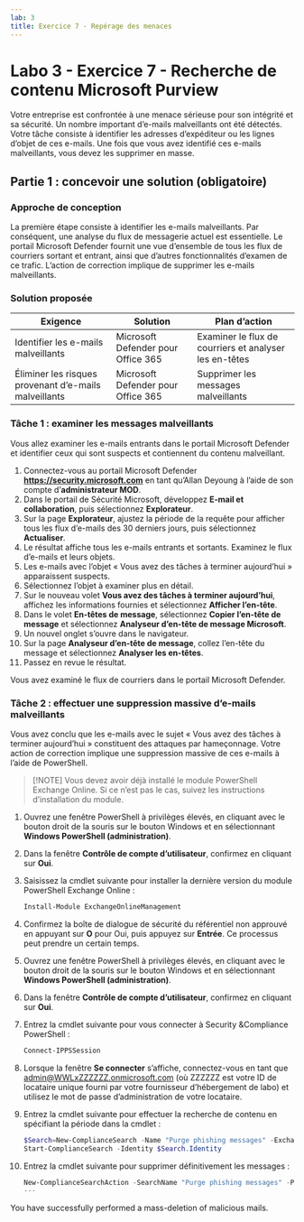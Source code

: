 ```yaml
---
lab: 3
title: Exercice 7 - Repérage des menaces
---
```



# Labo 3 - Exercice 7 - Recherche de contenu Microsoft Purview

Votre entreprise est confrontée à une menace sérieuse pour son intégrité et sa sécurité. Un nombre important d’e-mails malveillants ont été détectés. Votre tâche consiste à identifier les adresses d’expéditeur ou les lignes d’objet de ces e-mails. Une fois que vous avez identifié ces e-mails malveillants, vous devez les supprimer en masse.

## Partie 1 : concevoir une solution (obligatoire)

### Approche de conception

La première étape consiste à identifier les e-mails malveillants. Par conséquent, une analyse du flux de messagerie actuel est essentielle. Le portail Microsoft Defender fournit une vue d’ensemble de tous les flux de courriers sortant et entrant, ainsi que d’autres fonctionnalités d’examen de ce trafic. L’action de correction implique de supprimer les e-mails malveillants. 

### Solution proposée

|Exigence|Solution|Plan d’action|
|----|----|----|
|Identifier les e-mails malveillants|Microsoft Defender pour Office 365|Examiner le flux de courriers et analyser les en-têtes|
|Éliminer les risques provenant d’e-mails malveillants|Microsoft Defender pour Office 365|Supprimer les messages malveillants|

### Tâche 1 : examiner les messages malveillants

Vous allez examiner les e-mails entrants dans le portail Microsoft Defender et identifier ceux qui sont suspects et contiennent du contenu malveillant.

1. Connectez-vous au portail Microsoft Defender **https://security.microsoft.com** en tant qu’Allan Deyoung à l’aide de son compte d’**administrateur MOD**.
1. Dans le portail de Sécurité Microsoft, développez **E-mail et collaboration**, puis sélectionnez **Explorateur**.
1. Sur la page **Explorateur**, ajustez la période de la requête pour afficher tous les flux d’e-mails des 30 derniers jours, puis sélectionnez **Actualiser**.
1. Le résultat affiche tous les e-mails entrants et sortants. Examinez le flux d’e-mails et leurs objets.
1. Les e-mails avec l’objet « Vous avez des tâches à terminer aujourd’hui » apparaissent suspects.
1. Sélectionnez l’objet à examiner plus en détail.
1. Sur le nouveau volet **Vous avez des tâches à terminer aujourd’hui**, affichez les informations fournies et sélectionnez **Afficher l’en-tête**.
1. Dans le volet **En-têtes de message**, sélectionnez **Copier l’en-tête de message** et sélectionnez **Analyseur d’en-tête de message Microsoft**.
1. Un nouvel onglet s’ouvre dans le navigateur.
1. Sur la page **Analyseur d’en-tête de message**, collez l’en-tête du message et sélectionnez **Analyser les en-têtes**.
1. Passez en revue le résultat.

Vous avez examiné le flux de courriers dans le portail Microsoft Defender.

### Tâche 2 : effectuer une suppression massive d’e-mails malveillants

Vous avez conclu que les e-mails avec le sujet « Vous avez des tâches à terminer aujourd’hui » constituent des attaques par hameçonnage. Votre action de correction implique une suppression massive de ces e-mails à l’aide de PowerShell.

>[!NOTE] Vous devez avoir déjà installé le module PowerShell Exchange Online. Si ce n’est pas le cas, suivez les instructions d’installation du module.

1. Ouvrez une fenêtre PowerShell à privilèges élevés, en cliquant avec le bouton droit de la souris sur le bouton Windows et en sélectionnant **Windows PowerShell (administration)**.
1. Dans la fenêtre **Contrôle de compte d’utilisateur**, confirmez en cliquant sur **Oui**.
1. Saisissez la cmdlet suivante pour installer la dernière version du module PowerShell Exchange Online :

    ```powershell
    Install-Module ExchangeOnlineManagement
    ```
1. Confirmez la boîte de dialogue de sécurité du référentiel non approuvé en appuyant sur **O** pour Oui, puis appuyez sur **Entrée**.  Ce processus peut prendre un certain temps.
1. Ouvrez une fenêtre PowerShell à privilèges élevés, en cliquant avec le bouton droit de la souris sur le bouton Windows et en sélectionnant **Windows PowerShell (administration)**.
1. Dans la fenêtre **Contrôle de compte d’utilisateur**, confirmez en cliquant sur **Oui**.
1. Entrez la cmdlet suivante pour vous connecter à Security &Compliance PowerShell :

    ```powershell
    Connect-IPPSSession
    ```

1. Lorsque la fenêtre **Se connecter** s’affiche, connectez-vous en tant que admin@WWLxZZZZZZ.onmicrosoft.com (où ZZZZZZ est votre ID de locataire unique fourni par votre fournisseur d’hébergement de labo) et utilisez le mot de passe d’administration de votre locataire.
1. Entrez la cmdlet suivante pour effectuer la recherche de contenu en spécifiant la période dans la cmdlet :

    ```powershell
    $Search=New-ComplianceSearch -Name "Purge phishing messages" -ExchangeLocation All -ContentMatchQuery '(Received:mm/dd/yyyy..mm/dd/yyyy) AND (Subject:"You have tasks due today")'
    Start-ComplianceSearch -Identity $Search.Identity
    ```
1. Entrez la cmdlet suivante pour supprimer définitivement les messages :

    ```powershell
    New-ComplianceSearchAction -SearchName "Purge phishing messages" -Purge -PurgeType HardDelete
    ---
You have successfully performed a mass-deletion of malicious mails.